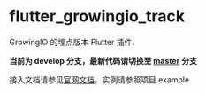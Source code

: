 # flutter_growingio_track

GrowingIO 的埋点版本 Flutter 插件.

**当前为 develop 分支，最新代码请切换至 [master](https://github.com/growingio/flutter-growingio-track/tree/master) 分支**

接入文档请参见[官网文档](https://docs.growingio.com/v3/developer-manual/sdkintegrated/otherframe-sdk/flutter-sdk)，实例请参照项目 example
